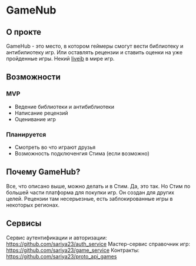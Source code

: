 # GameNub

## О прокте

GameHub - это место, в котором геймеры смогут вести библиотеку и антибилиотеку игр. Или оставлять рецензии и ставить оценки на уже пройденные игры. Некий [liveib](https://www.livelib.ru/) в мире игр.

## Возможности
### MVP
- Ведение библиотеки и антибиблиотеки
- Написание рецензий
- Оценивание игр

### Планируется
- Смотреть во что играют друзья
- Возможность подключенгия Стима (если возможно)


## Почему GameHub?

Все, что описано выше, можно делать и в Стим. Да, это так. Но Стим по большей части платформа для покупки игр. Он создан для других целей. Рецензии там несерьезные, есть заблокированные игры в некоторых регионах.

## Сервисы

Сервис аутентификации и авторизации: https://github.com/sariya23/auth_service
Мастер-сервис справочник игр: https://github.com/sariya23/game_service
Контракты: https://github.com/sariya23/proto_api_games
